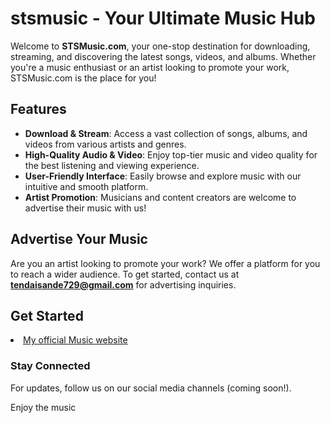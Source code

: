 # stsmusic - Your Ultimate Music Hub

Welcome to **STSMusic.com**, your one-stop destination for downloading, streaming, and discovering the latest songs, videos, and albums. Whether you're a music enthusiast or an artist looking to promote your work, STSMusic.com is the place for you!

## Features
- **Download & Stream**: Access a vast collection of songs, albums, and videos from various artists and genres.
- **High-Quality Audio & Video**: Enjoy top-tier music and video quality for the best listening and viewing experience.
- **User-Friendly Interface**: Easily browse and explore music with our intuitive and smooth platform.
- **Artist Promotion**: Musicians and content creators are welcome to advertise their music with us!

## Advertise Your Music
Are you an artist looking to promote your work? We offer a platform for you to reach a wider audience. To get started, contact us at **tendaisande729@gmail.com** for advertising inquiries.

## Get Started
<li><a href="stsmusic.html">My official Music website</a></li>

### Stay Connected
For updates, follow us on our social media channels (coming soon!).

Enjoy the music

